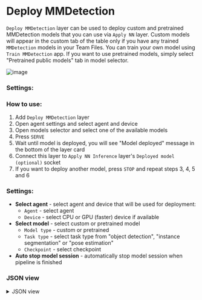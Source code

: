 
# Deploy MMDetection

`Deploy MMDetection` layer can be used to deploy custom and pretrained MMDetection models that you can use via `Apply NN` layer. Custom models will appear in the custom tab of the table only if you have any trained `MMDetection` models in your Team Files. You can train your own model using `Train MMDetection` app. If you want to use pretrained models, simply select "Pretrained public models" tab in model selector.

![image](https://github.com/supervisely-ecosystem/data-nodes/assets/48913536/791a50bf-51b5-4bdb-8bda-0f4ed2a3d06b)

### Settings:

### How to use:

1. Add `Deploy MMDetection` layer
2. Open agent settings and select agent and device
3. Open models selector and select one of the available models
4. Press `SERVE`
5. Wait until model is deployed, you will see "Model deployed" message in the bottom of the layer card
6. Connect this layer to `Apply NN Inference` layer's `Deployed model (optional)` socket
7. If you want to deploy another model, press `STOP` and repeat steps 3, 4, 5 and 6

### Settings:

- **Select agent** - select agent and device that will be used for deployment:
    - `Agent` - select agent
    - `Device` - select CPU or GPU (faster) device if available
- **Select model** - select custom or pretrained model
    - `Model type` - custom or pretrained
    - `Task type` - select task type from "object detection", "instance segmentation" or "pose estimation"
    - `Checkpoint` - select checkpoint
- **Auto stop model session** - automatically stop model session when pipeline is finished

### JSON view

<details>
  <summary>JSON view</summary>
<pre>
{
  "action": "deploy_MMDetection",
  "src": [],
  "dst": "$deploy_MMDetection_1",
  "settings": {
    "agent_id": 348,
    "device": "cuda:0",
    "model_type": "Pretrained models",
    "model_name": "MMDetectionn-pose",
    "task_type": "pose estimation",
    "model_path": null,
    "stop_model_session": true,
    "session_id": 51340
  }
}
</pre>
</details>

